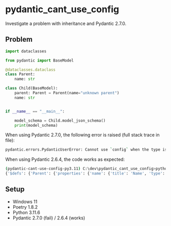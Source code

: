 # pydantic_cant_use_config

Investigate a problem with inheritance and Pydantic 2.7.0.

## Problem

```python
import dataclasses

from pydantic import BaseModel

@dataclasses.dataclass
class Parent:
    name: str

class Child(BaseModel):
    parent: Parent = Parent(name="unknown parent")
    name: str


if __name__ == "__main__":

    model_schema = Child.model_json_schema()
    print(model_schema)
```

When using Pydantic 2.7.0, the following error is raised (full stack trace in file):

```bash
pydantic.errors.PydanticUserError: Cannot use `config` when the type is a BaseModel, dataclass or TypedDict. These types can have their own config and setting the config via the `config` parameter to TypeAdapter will not override it, thus the `config` you passed to TypeAdapter becomes meaningless, which is probably not what you want.
```

When using Pydantic 2.6.4, the code works as expected:

```bash
(pydantic-cant-use-config-py3.11) C:\dev\pydantic_cant_use_config>python main.py
{'$defs': {'Parent': {'properties': {'name': {'title': 'Name', 'type': 'string'}}, 'required': ['name'], 'title': 'Parent', 'type': 'object'}}, 'properties': {'parent': {'allOf': [{'$ref': '#/$defs/Parent'}], 'default': {'name': 'unknown parent'}}, 'name': {'title': 'Name', 'type': 'string'}}, 'required': ['name'], 'title': 'Child', 'type': 'object'}
```

## Setup

- Windows 11
- Poetry 1.8.2
- Python 3.11.6
- Pydantic 2.7.0 (fail) / 2.6.4 (works)


